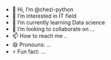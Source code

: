 - 👋 Hi, I’m @chezi-python
- 👀 I’m interested in IT field
- 🌱 I’m currently learning Data science 
- 💞️ I’m looking to collaborate on ...
- 📫 How to reach me ..
- 😄 Pronouns: ...
- ⚡ Fun fact: ...

<!---
chezi-python/chezi-python is a ✨ special ✨ repository because its `README.md` (this file) appears on your GitHub profile.
You can click the Preview link to take a look at your changes.
--->
